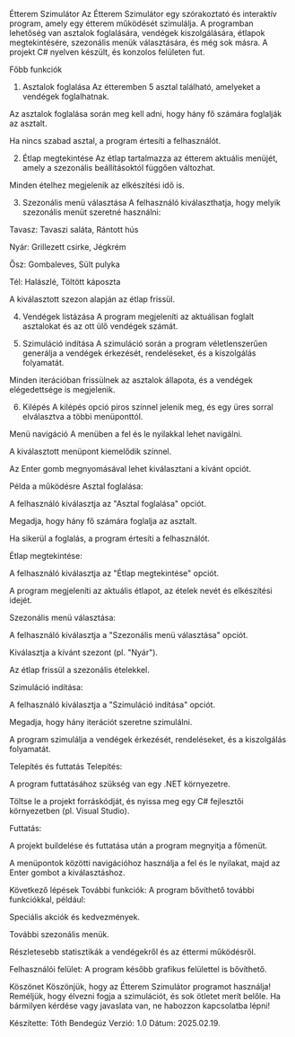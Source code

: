 Étterem Szimulátor
Az Étterem Szimulátor egy szórakoztató és interaktív program, amely egy étterem működését szimulálja. A programban lehetőség van asztalok foglalására, vendégek kiszolgálására, étlapok megtekintésére, szezonális menük választására, és még sok másra. A projekt C# nyelven készült, és konzolos felületen fut.

Főbb funkciók
1. Asztalok foglalása
Az étteremben 5 asztal található, amelyeket a vendégek foglalhatnak.

Az asztalok foglalása során meg kell adni, hogy hány fő számára foglalják az asztalt.

Ha nincs szabad asztal, a program értesíti a felhasználót.

2. Étlap megtekintése
Az étlap tartalmazza az étterem aktuális menüjét, amely a szezonális beállításoktól függően változhat.

Minden ételhez megjelenik az elkészítési idő is.

3. Szezonális menü választása
A felhasználó kiválaszthatja, hogy melyik szezonális menüt szeretné használni:

Tavasz: Tavaszi saláta, Rántott hús

Nyár: Grillezett csirke, Jégkrém

Ősz: Gombaleves, Sült pulyka

Tél: Halászlé, Töltött káposzta

A kiválasztott szezon alapján az étlap frissül.

4. Vendégek listázása
A program megjeleníti az aktuálisan foglalt asztalokat és az ott ülő vendégek számát.

5. Szimuláció indítása
A szimuláció során a program véletlenszerűen generálja a vendégek érkezését, rendeléseket, és a kiszolgálás folyamatát.

Minden iterációban frissülnek az asztalok állapota, és a vendégek elégedettsége is megjelenik.

6. Kilépés
A kilépés opció piros színnel jelenik meg, és egy üres sorral elválasztva a többi menüponttól.

Menü navigáció
A menüben a fel és le nyilakkal lehet navigálni.

A kiválasztott menüpont kiemelődik színnel.

Az Enter gomb megnyomásával lehet kiválasztani a kívánt opciót.

Példa a működésre
Asztal foglalása:

A felhasználó kiválasztja az "Asztal foglalása" opciót.

Megadja, hogy hány fő számára foglalja az asztalt.

Ha sikerül a foglalás, a program értesíti a felhasználót.

Étlap megtekintése:

A felhasználó kiválasztja az "Étlap megtekintése" opciót.

A program megjeleníti az aktuális étlapot, az ételek nevét és elkészítési idejét.

Szezonális menü választása:

A felhasználó kiválasztja a "Szezonális menü választása" opciót.

Kiválasztja a kívánt szezont (pl. "Nyár").

Az étlap frissül a szezonális ételekkel.

Szimuláció indítása:

A felhasználó kiválasztja a "Szimuláció indítása" opciót.

Megadja, hogy hány iterációt szeretne szimulálni.

A program szimulálja a vendégek érkezését, rendeléseket, és a kiszolgálás folyamatát.

Telepítés és futtatás
Telepítés:

A program futtatásához szükség van egy .NET környezetre.

Töltse le a projekt forráskódját, és nyissa meg egy C# fejlesztői környezetben (pl. Visual Studio).

Futtatás:

A projekt buildelése és futtatása után a program megnyitja a főmenüt.

A menüpontok közötti navigációhoz használja a fel és le nyilakat, majd az Enter gombot a kiválasztáshoz.

Következő lépések
További funkciók: A program bővíthető további funkciókkal, például:

Speciális akciók és kedvezmények.

További szezonális menük.

Részletesebb statisztikák a vendégekről és az éttermi működésről.

Felhasználói felület: A program később grafikus felülettel is bővíthető.

Köszönet
Köszönjük, hogy az Étterem Szimulátor programot használja! Reméljük, hogy élvezni fogja a szimulációt, és sok ötletet merít belőle. Ha bármilyen kérdése vagy javaslata van, ne habozzon kapcsolatba lépni!

Készítette: Tóth Bendegúz
Verzió: 1.0
Dátum: 2025.02.19.

